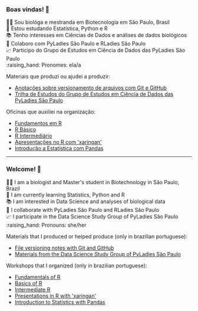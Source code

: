 ### Boas vindas! 👋 

<p> 👩‍🔬 Sou biológa e mestranda em Biotecnologia em São Paulo, Brasil <br> 
📖 Estou estudando Estatística, Python e R <br> 
📚 Tenho interesses em Ciências de Dados e análises de dados biológicos <br>
💪 Colaboro com PyLadies São Paulo e RLadies São Paulo <br> 
📈 Participo do Grupo de Estudos em Ciência de Dados das PyLadies São Paulo <br>
:raising_hand: Pronomes: ela/a </p> 

Materiais que produzi ou ajudei a produzir:
 * [Anotações sobre versionamento de arquivos com Git e GitHub](https://github.com/mariguilardi/git_e_github)
 * [Trilha de Estudos do Grupo de Estudos em Ciência de Dados das PyLadies São Paulo](https://pyladiessp.github.io/data-science/)

Oficinas que auxiliei na organização:  
 * [Fundamentos em R](https://mariguilardi.github.io/2019-05-Fundamentals-Of-R-R-LadiesSP/#1) 
 * [R Básico](https://beatrizmilz.github.io/2020-R-Ladies-SP-Basico/)
 * [R Intermediário](https://beatrizmilz.github.io/2019-02-R-Interm-R-LadiesSP/#1)
 * [Apresentações no R com 'xaringan'](https://beatrizmilz.github.io/aMostra-IME-2019-Xaringan/#1)
 * [Introdução a Estatística com Pandas](https://github.com/mariguilardi/data-science/blob/master/workshops/workshop_introdu%C3%A7%C3%A3o_estatistica_pandas/Workshop%20Introdu%C3%A7%C3%A3o%20a%20Estat%C3%ADstica%20e%20Pandas%20Respostas.pdf)

--------------------------------------------------------------------------------------------------------------------------------------------------------------

### Welcome! 👋

<p> 👩‍🔬 I am a  biologist and Master's student in Biotechnology in São Paulo, Brazil <br> 
📖 I am currently learning Statistics, Python and R <br>
📚 I am interested in Data Science and analyses of biological data <br>
💪 I collaborate with PyLadies São Paulo and RLadies São Paulo <br> 
📈 I participate in the Data Science Study Group of PyLadies São Paulo <br> 
:raising_hand: Pronouns: she/her </p> 

Materials that I produced or helped produce (only in brazilian portuguese):
 * [File versioning notes with Git and GitHub](https://github.com/mariguilardi/git_e_github)
 * [Materials from the Data Science Study Group of PyLadies São Paulo](https://pyladiessp.github.io/data-science/)

Workshops that I organized (only in brazilian portuguese):
 * [Fundamentals of R](https://mariguilardi.github.io/2019-05-Fundamentals-Of-R-R-LadiesSP/#1) 
 * [Basics of R](https://beatrizmilz.github.io/2020-R-Ladies-SP-Basico/)
 * [Intermediate R](https://beatrizmilz.github.io/2019-02-R-Interm-R-LadiesSP/#1)
 * [Presentations in R with 'xaringan'](https://beatrizmilz.github.io/aMostra-IME-2019-Xaringan/#1)
 * [Introduction to Statistics with Pandas](https://github.com/mariguilardi/data-science/blob/master/workshops/workshop_introdu%C3%A7%C3%A3o_estatistica_pandas/Workshop%20Introdu%C3%A7%C3%A3o%20a%20Estat%C3%ADstica%20e%20Pandas%20Respostas.pdf)
